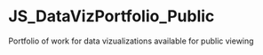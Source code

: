 # JS_DataVizPortfolio_Public
Portfolio of work for data vizualizations available for public viewing
